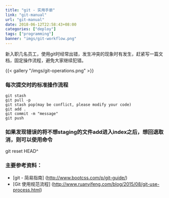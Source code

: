 ```yaml
---
title: "git - 实用手册"
link: "git-manual"
url: "git-manual"
date: 2018-06-12T22:58:43+08:00
categories: ["deploy"]
tags: ["programming"]
banner: "imgs/git-workflow.png"
---
```


新入职几名员工，使用git时经常出错，发生冲突的现象时有发生，赶紧写一篇文档，固定操作流程，避免大家继续犯错。

<!--more-->

{{< gallery "/imgs/git-operations.png" >}}

### 每次提交时的标准操作流程
```
git stash
git pull -p
git stash pop(may be conflict, please modify your code)
git add .
git commit -m "message"
git push
```

### 如果发现错误的将不想staging的文件add进入index之后，想回退取消，则可以使用命令
git reset HEAD^


### 主要参考资料：
* [git - 简易指南] (http://www.bootcss.com/p/git-guide/)
* [Git 使用规范流程] (http://www.ruanyifeng.com/blog/2015/08/git-use-process.html)

<!--more-->

